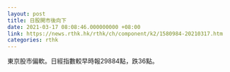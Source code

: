 ```yaml
---
layout: post
title: 日股開市後向下
date: 2021-03-17 08:08:46.000000000 +08:00
link: https://news.rthk.hk/rthk/ch/component/k2/1580984-20210317.htm
categories: rthk
---
```


東京股市偏軟。日經指數較早時報29884點，跌36點。
